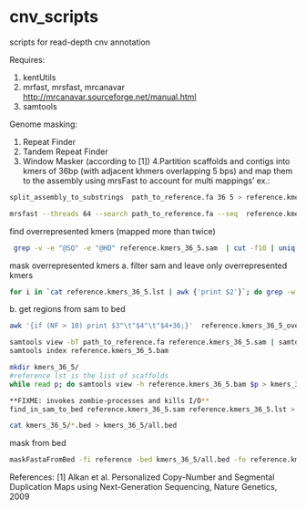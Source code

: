 # cnv_scripts
scripts for read-depth cnv annotation

Requires:
1. kentUtils
2. mrfast, mrsfast, mrcanavar http://mrcanavar.sourceforge.net/manual.html
3. samtools

Genome masking:
1. Repeat Finder
2. Tandem Repeat Finder
3. Window Masker
(according to [1])
4.Partition scaffolds and contigs into kmers of 36bp (with adjacent khmers overlapping 5 bps) and map them to the assembly using mrsFast to account for multi mappings’ 
ex.:
```bash
split_assembly_to_substrings  path_to_reference.fa 36 5 > reference.kmers_36_5.fa 

mrsfast --threads 64 --search path_to_reference.fa --seq  reference.kmers_36_5.fa -o reference.kmers_36_5.sam
```

find overrepresented kmers (mapped more than twice)
```bash
 grep -v -e "@SQ" -e "@HD" reference.kmers_36_5.sam  | cut -f10 | uniq -c | sed 's/ \+ //g' | awk '{if ($1 > 2) print;}'> reference.kmers_36_5.lst
```

mask overrepresented kmers
a. filter sam and leave only overrepresented kmers
```bash
for i in `cat reference.kmers_36_5.lst | awk {'print $2'}`; do grep -w ${i} reference.kmers_36_5.sam; done > reference.kmers_36_5_overrepresented_kmers.sam
```
b. get regions from sam to bed
```bash
awk '{if (NF > 10) print $3"\t"$4"\t"$4+36;}'  reference.kmers_36_5_overrepresented_kmers.sam >  reference.kmers_36_5_overrepresented_kmers.bed

samtools view -bT path_to_reference.fa reference.kmers_36_5.sam | samtools sort --threads 5 > reference.kmers_36_5.bam
samtools index reference.kmers_36_5.bam

mkdir kmers_36_5/
#reference lst is the list of scaffolds
while read p; do samtools view -h reference.kmers_36_5.bam $p > kmers_36_5/$p.sam; done < reference.lst

**FIXME: invokes zombie-processes and kills I/O**
find_in_sam_to_bed reference.kmers_36_5.sam reference.kmers_36_5.lst > reference.kmers_36_5.bed

cat kmers_36_5/*.bed > kmers_36_5/all.bed
```

mask from bed
```bash
maskFastaFromBed -fi reference -bed kmers_36_5/all.bed -fo reference.kmers_36_5_overrepresented_kmers.fa
```

References:
[1] Alkan et al. Personalized Copy-Number and Segmental Duplication Maps using Next-Generation Sequencing, Nature Genetics, 2009
